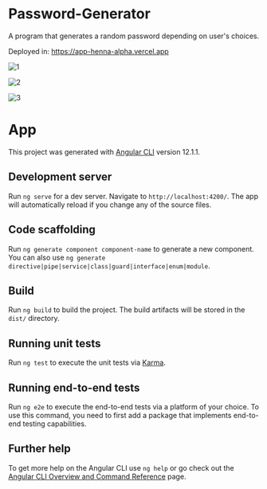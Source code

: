 # Password-Generator
A program that generates a random password depending on user's choices.

Deployed in: https://app-henna-alpha.vercel.app

![1](https://user-images.githubusercontent.com/32294454/129450166-b30e0a79-e10c-4e3c-adc0-a19c061ef52f.png)

![2](https://user-images.githubusercontent.com/32294454/129450172-2d9e993b-de43-475e-9518-693c12f6e62a.png)

![3](https://user-images.githubusercontent.com/32294454/129450174-a7cde422-fe74-40a2-977f-1a3e53f4bae6.png)








# App

This project was generated with [Angular CLI](https://github.com/angular/angular-cli) version 12.1.1.

## Development server

Run `ng serve` for a dev server. Navigate to `http://localhost:4200/`. The app will automatically reload if you change any of the source files.

## Code scaffolding

Run `ng generate component component-name` to generate a new component. You can also use `ng generate directive|pipe|service|class|guard|interface|enum|module`.

## Build

Run `ng build` to build the project. The build artifacts will be stored in the `dist/` directory.

## Running unit tests

Run `ng test` to execute the unit tests via [Karma](https://karma-runner.github.io).

## Running end-to-end tests

Run `ng e2e` to execute the end-to-end tests via a platform of your choice. To use this command, you need to first add a package that implements end-to-end testing capabilities.

## Further help

To get more help on the Angular CLI use `ng help` or go check out the [Angular CLI Overview and Command Reference](https://angular.io/cli) page.
